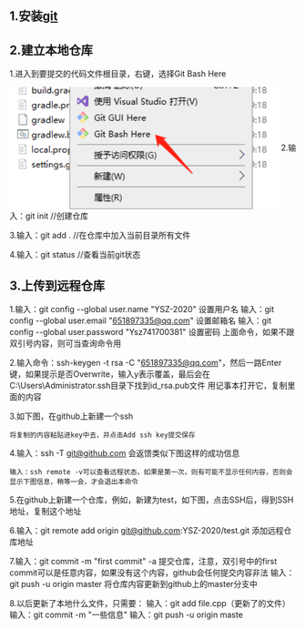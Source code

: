 ## 1.安装[git](https://git-scm.com/downloads/)
## 2.建立本地仓库
  1.进入到要提交的代码文件根目录，右键，选择Git Bash Here
  
  <img align="center" width=473 src="pics/pic1.png" />
  2.输入：git init //创建仓库
  
  3.输入：git add . //在仓库中加入当前目录所有文件
  
  4.输入：git status //查看当前git状态

## 3.上传到远程仓库
  1.输入：git config --global user.name "YSZ-2020" 设置用户名
    输入：git config --global user.email "651897335@qq.com" 设置邮箱名
    输入：git config --global user.password "Ysz741700381" 设置密码
    上面命令，如果不跟双引号内容，则可当查询命令用
    
  2.输入命令：ssh-keygen -t rsa -C "651897335@qq.com"，然后一路Enter键，如果提示是否Overwrite，输入y表示覆盖，最后会在C:\Users\Administrator\.ssh目录下找到id_rsa.pub文件
    用记事本打开它，复制里面的内容
  
  3.如下图，在github上新建一个ssh
  
    将复制的内容粘贴进key中去，并点击Add ssh key提交保存
  
  4.输入：ssh -T git@github.com 会返馈类似下图这样的成功信息
  
    输入：ssh remote -v可以查看远程状态，如果是第一次，则有可能不显示任何内容，否则会显示下图信息，稍等一会，才会退出本命令
  
  5.在github上新建一个仓库，例如，新建为test，如下图，点击SSH后，得到SSH地址，复制这个地址
  
  6.输入：git remote add origin git@github.com:YSZ-2020/test.git 添加远程仓库地址
  
  7.输入：git commit -m "first commit" -a 提交仓库，注意，双引号中的first commit可以是任意内容，如果没有这个内容，github会任何提交内容非法
    输入：git push -u origin master 将仓库内容更新到github上的master分支中
    
  8.以后更新了本地什么文件，只需要：
    输入：git add file.cpp（更新了的文件）
    输入：git commit -m "一些信息"
    输入：git push -u origin maste
    
    

